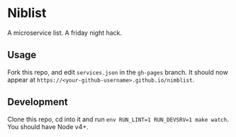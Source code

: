 # Niblist

A microservice list. A friday night hack.

## Usage

Fork this repo, and edit `services.json` in the `gh-pages` branch.
It should now appear at `https://<your-github-username>.github.io/nimblist`.

## Development

Clone this repo, cd into it and run `env RUN_LINT=1 RUN_DEVSRV=1 make watch`. You should have Node v4+.
